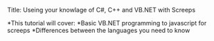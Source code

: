 Title: Useing your knowlage of C#, C++ and VB.NET with Screeps

*This tutorial will cover:
*Basic VB.NET programming to javascript for screeps
*Differences between the languages you need to know
